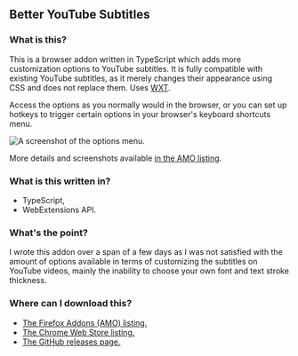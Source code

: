## Better YouTube Subtitles

### What is this?

This is a browser addon written in TypeScript which adds more customization options to YouTube subtitles. It is fully compatible with existing YouTube subtitles, as it merely changes their appearance using CSS and does not replace them. Uses [WXT](https://wxt.dev/).

Access the options as you normally would in the browser, or you can set up hotkeys to trigger certain options in your browser's keyboard shortcuts menu.

![A screenshot of the options menu.](https://addons.mozilla.org/user-media/previews/full/299/299323.png)

More details and screenshots available [in the AMO listing](https://addons.mozilla.org/en-US/firefox/addon/better-youtube-subtitles/).

### What is this written in?

- TypeScript,
- WebExtensions API.

### What's the point?

I wrote this addon over a span of a few days as I was not satisfied with the amount of options available in terms of customizing the subtitles on YouTube videos, mainly the inability to choose your own font and text stroke thickness.

### Where can I download this?

- [The Firefox Addons (AMO) listing.](https://addons.mozilla.org/en-US/firefox/addon/better-youtube-subtitles/)
- [The Chrome Web Store listing.](https://chrome.google.com/webstore/detail/better-youtube-subtitles/ponocngkmjmakpleolejgelipolkmalm)
- [The GitHub releases page.](https://github.com/54ac/yt-subtitles/releases)
